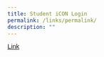 ```yaml
---
title: Student iCON Login
permalink: /links/permalink/
description: ""
---
```

<a href="https://workspace.google.com/dashboard" style="font-size:14.5px;font-family:sans-serif;">Link</a>